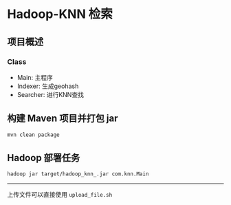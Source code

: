 # Hadoop-KNN 检索
## 项目概述
### Class
- Main: 主程序
- Indexer: 生成geohash
- Searcher: 进行KNN查找
## 构建 Maven 项目并打包 jar
```bash
mvn clean package
```
## Hadoop 部署任务
```bash
hadoop jar target/hadoop_knn_.jar com.knn.Main
```

---
上传文件可以直接使用 `upload_file.sh`
